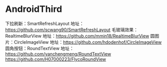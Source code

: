 # AndroidThird
下拉刷新：SmartRefreshLayout   地址：https://github.com/scwang90/SmartRefreshLayout
毛玻璃效果：RealtimeBlurView   地址：https://github.com/mmin18/RealtimeBlurView
圆图片：CircleImageView        地址：https://github.com/hdodenhof/CircleImageView
圆角按钮：RoundTextView        地址：https://github.com/yanchengmeng/RoundTextView  https://github.com/H07000223/FlycoRoundView
